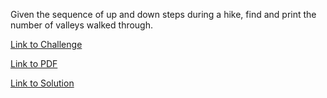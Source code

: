 Given the sequence of up and down steps during a hike, find and print the number of valleys walked through.


[Link to Challenge](https://www.hackerrank.com/challenges/counting-valleys/problem?)

[Link to PDF](./counting-valleys.pdf)

[Link to Solution](./counting.py)
